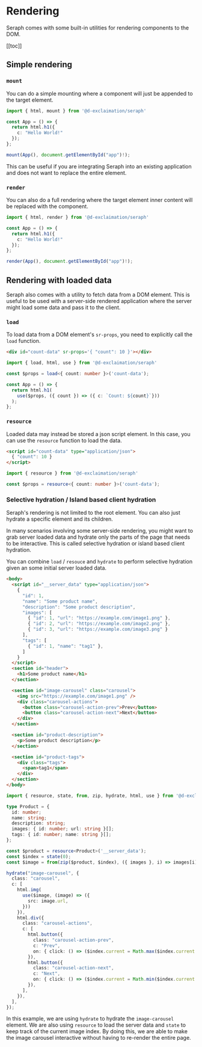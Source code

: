 # Rendering

Seraph comes with some built-in utilities for rendering components to the DOM. 

[[toc]]

## Simple rendering

### `mount`

You can do a simple mounting where a component will just be appended to the target element.

```ts
import { html, mount } from '@d-exclaimation/seraph'

const App = () => {
  return html.h1({
    c: "Hello World!"
  });
};

mount(App(), document.getElementById("app")!);
```

This can be useful if you are integrating Seraph into an existing application and does not want to replace the entire element.

### `render`

You can also do a full rendering where the target element inner content will be replaced with the component.

```ts
import { html, render } from '@d-exclaimation/seraph'

const App = () => {
  return html.h1({
    c: "Hello World!"
  });
};

render(App(), document.getElementById("app")!);
```

## Rendering with loaded data

Seraph also comes with a utility to fetch data from a DOM element. This is useful to be used with a server-side rendered application where the server might load some data and pass it to the client.

### `load`

To load data from a DOM element's `sr-props`, you need to explicitly call the `load` function.

```html
<div id="count-data" sr-props='{ "count": 10 }'></div>
```

```ts
import { load, html, use } from '@d-exclaimation/seraph'

const $props = load<{ count: number }>('count-data');

const App = () => {
  return html.h1(
    use($props, ({ count }) => ({ c: `Count: ${count}`}))
  );
};
```

### `resource`

Loaded data may instead be stored a json script element. In this case, you can use the `resource` function to load the data.

```html
<script id="count-data" type="application/json">
  { "count": 10 }
</script>
```

```ts
import { resource } from '@d-exclaimation/seraph'

const $props = resource<{ count: number }>('count-data');
```

### Selective hydration / Island based client hydration

Seraph's rendering is not limited to the root element. You can also just hydrate a specific element and its children.

In many scenarios involving some server-side rendering, you might want to grab server loaded data and hydrate only the parts of the page that needs to be interactive.  This is called selective hydration or island based client hydration.

You can combine `load` / `resouce` and `hydrate` to perform selective hydration given an some initial server loaded data.

```html
<body>
  <script id="__server_data" type="application/json">
    {
      "id": 1,
      "name": "Some product name",
      "description": "Some product description",
      "images": [
        { "id": 1, "url": "https://example.com/image1.png" },
        { "id": 2, "url": "https://example.com/image2.png" },
        { "id": 3, "url": "https://example.com/image3.png" }
      ],
      "tags": [
        { "id": 1, "name": "tag1" },
      ]
    }
  </script>
  <section id="header">
    <h1>Some product name</h1>
  </section>

  <section id="image-carousel" class="carousel">
    <img src="https://example.com/image1.png" />
    <div class="carousel-actions">
      <button class="carousel-action-prev">Prev</button>
      <button class="carousel-action-next">Next</button>
    </div>
  </section>

  <section id="product-description">
    <p>Some product description</p>
  </section>

  <section id="product-tags">
    <div class="tags">
      <span>tag1</span>
    </div>
  </section>
</body>
```

```ts
import { resource, state, from, zip, hydrate, html, use } from '@d-exclaimation/seraph'

type Product = {
  id: number;
  name: string;
  description: string;
  images: { id: number; url: string }[];
  tags: { id: number; name: string }[];
};

const $product = resource<Product>('__server_data');
const $index = state(0);
const $image = from(zip($product, $index), ({ images }, i) => images[i]);

hydrate("image-carousel", {
  class: "carousel",
  c: [
    html.img(
      use($image, (image) => ({
        src: image.url,
      }))
    }),
    html.div({
      class: "carousel-actions",
      c: [
        html.button({
          class: "carousel-action-prev",
          c: "Prev",
          on: { click: () => ($index.current = Math.max($index.current - 1, 0)) },
        }),
        html.button({
          class: "carousel-action-next",
          c: "Next",
          on: { click: () => ($index.current = Math.min($index.current + 1, $product.current.images.length - 1)) },
        }),
      ],
    }),
  ],
});
```
In this example, we are using `hydrate` to hydrate the `image-carousel` element.  We are also using `resource` to load the server data and `state` to keep track of the current image index. By doing this, we are able to make the image carousel interactive without having to re-render the entire page.